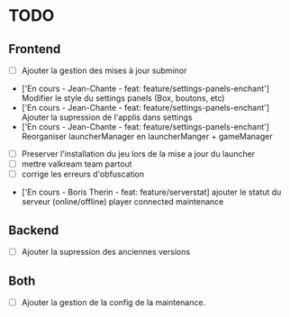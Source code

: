 # TODO

## Frontend

- [ ] Ajouter la gestion des mises à jour subminor
- ['En cours - Jean-Chante - feat: feature/settings-panels-enchant'] Modifier le style du settings panels (Box, boutons, etc)
- ['En cours - Jean-Chante - feat: feature/settings-panels-enchant'] Ajouter la supression de l'applis dans settings
- ['En cours - Jean-Chante - feat: feature/settings-panels-enchant'] Reorganiser launcherManager en launcherManger + gameManager
- [ ] Preserver l'installation du jeu lors de la mise a jour du launcher
- [ ] mettre valkream team partout
- [ ] corrige les erreurs d'obfuscation
- ['En cours - Boris Therin - feat: feature/serverstat] ajouter le statut du serveur (online/offline) player connected maintenance

## Backend

- [ ] Ajouter la supression des anciennes versions

## Both

- [ ] Ajouter la gestion de la config de la maintenance.

